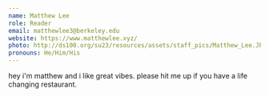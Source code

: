 ```yaml
---
name: Matthew Lee
role: Reader
email: matthewlee3@berkeley.edu
website: https://www.matthewlee.xyz/
photo: http://ds100.org/su23/resources/assets/staff_pics/Matthew_Lee.JPG
pronouns: He/Him/His
---
```

hey i'm matthew and i like great vibes. please hit me up if you have a life changing restaurant.
